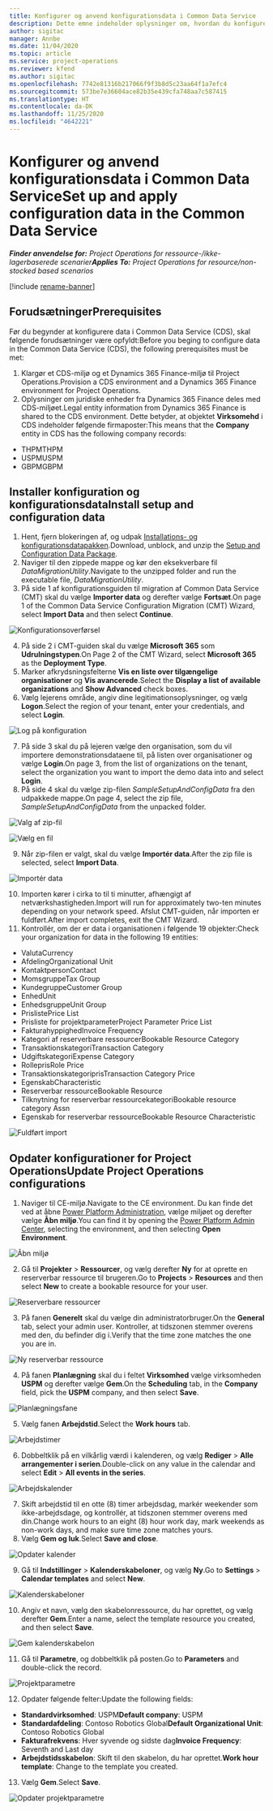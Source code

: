 ```yaml
---
title: Konfigurer og anvend konfigurationsdata i Common Data Service
description: Dette emne indeholder oplysninger om, hvordan du konfigurerer og anvender demonstrationskonfiguration og konfigurationsdata i Project Operations.
author: sigitac
manager: Annbe
ms.date: 11/04/2020
ms.topic: article
ms.service: project-operations
ms.reviewer: kfend
ms.author: sigitac
ms.openlocfilehash: 7742e81316b217066f9f3b8d5c23aa64f1a7efc4
ms.sourcegitcommit: 573be7e36604ace82b35e439cfa748aa7c587415
ms.translationtype: HT
ms.contentlocale: da-DK
ms.lasthandoff: 11/25/2020
ms.locfileid: "4642221"
---
```

# <a name="set-up-and-apply-configuration-data-in-the-common-data-service"></a><span data-ttu-id="52d16-103">Konfigurer og anvend konfigurationsdata i Common Data Service</span><span class="sxs-lookup"><span data-stu-id="52d16-103">Set up and apply configuration data in the Common Data Service</span></span> 

<span data-ttu-id="52d16-104">_**Finder anvendelse for:** Project Operations for ressource-/ikke-lagerbaserede scenarier_</span><span class="sxs-lookup"><span data-stu-id="52d16-104">_**Applies To:** Project Operations for resource/non-stocked based scenarios_</span></span>

[!include [rename-banner](~/includes/cc-data-platform-banner.md)]

## <a name="prerequisites"></a><span data-ttu-id="52d16-105">Forudsætninger</span><span class="sxs-lookup"><span data-stu-id="52d16-105">Prerequisites</span></span>

<span data-ttu-id="52d16-106">Før du begynder at konfigurere data i Common Data Service (CDS), skal følgende forudsætninger være opfyldt:</span><span class="sxs-lookup"><span data-stu-id="52d16-106">Before you beging to configure data in the Common Data Service (CDS), the following prerequisites must be met:</span></span>

1.  <span data-ttu-id="52d16-107">Klargør et CDS-miljø og et Dynamics 365 Finance-miljø til Project Operations.</span><span class="sxs-lookup"><span data-stu-id="52d16-107">Provision a CDS environment and a Dynamics 365 Finance environment for Project Operations.</span></span>
2.  <span data-ttu-id="52d16-108">Oplysninger om juridiske enheder fra Dynamics 365 Finance deles med CDS-miljøet.</span><span class="sxs-lookup"><span data-stu-id="52d16-108">Legal entity information from Dynamics 365 Finance is shared to the CDS environment.</span></span> <span data-ttu-id="52d16-109">Dette betyder, at objektet **Virksomehd** i CDS indeholder følgende firmaposter:</span><span class="sxs-lookup"><span data-stu-id="52d16-109">This means that the **Company** entity in CDS has the following company records:</span></span>
  - <span data-ttu-id="52d16-110">THPM</span><span class="sxs-lookup"><span data-stu-id="52d16-110">THPM</span></span>
  - <span data-ttu-id="52d16-111">USPM</span><span class="sxs-lookup"><span data-stu-id="52d16-111">USPM</span></span>
  - <span data-ttu-id="52d16-112">GBPM</span><span class="sxs-lookup"><span data-stu-id="52d16-112">GBPM</span></span>

## <a name="install-setup-and-configuration-data"></a><span data-ttu-id="52d16-113">Installer konfiguration og konfigurationsdata</span><span class="sxs-lookup"><span data-stu-id="52d16-113">Install setup and configuration data</span></span>

1. <span data-ttu-id="52d16-114">Hent, fjern blokeringen af, og udpak [Installations- og konfigurationsdatapakken](https://download.microsoft.com/download/1/3/4/1349369c-6209-42b7-b3b4-5be0e67cacd8/ProjOpsSampleSetupData-%20Integrated%20UR1.zip).</span><span class="sxs-lookup"><span data-stu-id="52d16-114">Download, unblock, and unzip the [Setup and Configuration Data Package](https://download.microsoft.com/download/1/3/4/1349369c-6209-42b7-b3b4-5be0e67cacd8/ProjOpsSampleSetupData-%20Integrated%20UR1.zip).</span></span>
2. <span data-ttu-id="52d16-115">Naviger til den zippede mappe og kør den eksekverbare fil *DataMigrationUtility*.</span><span class="sxs-lookup"><span data-stu-id="52d16-115">Navigate to the unzipped folder and run the executable file, *DataMigrationUtility*.</span></span>
3. <span data-ttu-id="52d16-116">På side 1 af konfigurationsguiden til migration af Common Data Service (CMT) skal du vælge **Importer data** og derefter vælge **Fortsæt**.</span><span class="sxs-lookup"><span data-stu-id="52d16-116">On page 1 of the Common Data Service Configuration Migration (CMT) Wizard, select **Import Data** and then select **Continue**.</span></span>

![Konfigurationsoverførsel](./media/1ConfigurationMigration.png)

4. <span data-ttu-id="52d16-118">På side 2 i CMT-guiden skal du vælge **Microsoft 365** som **Udrulningstypen**.</span><span class="sxs-lookup"><span data-stu-id="52d16-118">On Page 2 of the CMT Wizard, select **Microsoft 365** as the **Deployment Type**.</span></span>
5. <span data-ttu-id="52d16-119">Marker afkrydsningsfelterne **Vis en liste over tilgængelige organisationer** og **Vis avancerede**.</span><span class="sxs-lookup"><span data-stu-id="52d16-119">Select the **Display a list of available organizations** and **Show Advanced** check boxes.</span></span>
6. <span data-ttu-id="52d16-120">Vælg lejerens område, angiv dine legitimationsoplysninger, og vælg **Logon**.</span><span class="sxs-lookup"><span data-stu-id="52d16-120">Select the region of your tenant, enter your credentials, and select **Login**.</span></span>

![Log på konfiguration](./media/2ConfigurationSignin.png)

7. <span data-ttu-id="52d16-122">På side 3 skal du på lejeren vælge den organisation, som du vil importere demonstrationsdataene til, på listen over organisationer og vælge **Login**.</span><span class="sxs-lookup"><span data-stu-id="52d16-122">On page 3, from the list of organizations on the tenant, select the organization you want to import the demo data into and select **Login**.</span></span>
8. <span data-ttu-id="52d16-123">På side 4 skal du vælge zip-filen *SampleSetupAndConfigData* fra den udpakkede mappe.</span><span class="sxs-lookup"><span data-stu-id="52d16-123">On page 4, select the zip file, *SampleSetupAndConfigData* from the unpacked folder.</span></span>

![Valg af zip-fil](./media/3ZipFile.png)

![Vælg en fil](./media/4SelectAFile.png)

9. <span data-ttu-id="52d16-126">Når zip-filen er valgt, skal du vælge **Importér data**.</span><span class="sxs-lookup"><span data-stu-id="52d16-126">After the zip file is selected, select **Import Data**.</span></span>

![Importér data](./media/5ImportData.png)

10. <span data-ttu-id="52d16-128">Importen kører i cirka to til ti minutter, afhængigt af netværkshastigheden.</span><span class="sxs-lookup"><span data-stu-id="52d16-128">Import will run for approximately two-ten minutes depending on your network speed.</span></span> <span data-ttu-id="52d16-129">Afslut CMT-guiden, når importen er fuldført.</span><span class="sxs-lookup"><span data-stu-id="52d16-129">After import completes, exit the CMT Wizard.</span></span> 
11. <span data-ttu-id="52d16-130">Kontrollér, om der er data i organisationen i følgende 19 objekter:</span><span class="sxs-lookup"><span data-stu-id="52d16-130">Check your organization for data in the following 19 entities:</span></span>

  - <span data-ttu-id="52d16-131">Valuta</span><span class="sxs-lookup"><span data-stu-id="52d16-131">Currency</span></span>
  - <span data-ttu-id="52d16-132">Afdeling</span><span class="sxs-lookup"><span data-stu-id="52d16-132">Organizational Unit</span></span>
  - <span data-ttu-id="52d16-133">Kontaktperson</span><span class="sxs-lookup"><span data-stu-id="52d16-133">Contact</span></span>
  - <span data-ttu-id="52d16-134">Momsgruppe</span><span class="sxs-lookup"><span data-stu-id="52d16-134">Tax Group</span></span>
  - <span data-ttu-id="52d16-135">Kundegruppe</span><span class="sxs-lookup"><span data-stu-id="52d16-135">Customer Group</span></span>
  - <span data-ttu-id="52d16-136">Enhed</span><span class="sxs-lookup"><span data-stu-id="52d16-136">Unit</span></span>
  - <span data-ttu-id="52d16-137">Enhedsgruppe</span><span class="sxs-lookup"><span data-stu-id="52d16-137">Unit Group</span></span>
  - <span data-ttu-id="52d16-138">Prisliste</span><span class="sxs-lookup"><span data-stu-id="52d16-138">Price List</span></span>
  - <span data-ttu-id="52d16-139">Prisliste for projektparameter</span><span class="sxs-lookup"><span data-stu-id="52d16-139">Project Parameter Price List</span></span>
  - <span data-ttu-id="52d16-140">Fakturahyppighed</span><span class="sxs-lookup"><span data-stu-id="52d16-140">Invoice Frequency</span></span>
  - <span data-ttu-id="52d16-141">Kategori af reserverbare ressourcer</span><span class="sxs-lookup"><span data-stu-id="52d16-141">Bookable Resource Category</span></span>
  - <span data-ttu-id="52d16-142">Transaktionskategori</span><span class="sxs-lookup"><span data-stu-id="52d16-142">Transaction Category</span></span>
  - <span data-ttu-id="52d16-143">Udgiftskategori</span><span class="sxs-lookup"><span data-stu-id="52d16-143">Expense Category</span></span>
  - <span data-ttu-id="52d16-144">Rollepris</span><span class="sxs-lookup"><span data-stu-id="52d16-144">Role Price</span></span>
  - <span data-ttu-id="52d16-145">Transaktionskategoripris</span><span class="sxs-lookup"><span data-stu-id="52d16-145">Transaction Category Price</span></span>
  - <span data-ttu-id="52d16-146">Egenskab</span><span class="sxs-lookup"><span data-stu-id="52d16-146">Characteristic</span></span>
  - <span data-ttu-id="52d16-147">Reserverbar ressource</span><span class="sxs-lookup"><span data-stu-id="52d16-147">Bookable Resource</span></span>
  - <span data-ttu-id="52d16-148">Tilknytning for reserverbar ressourcekategori</span><span class="sxs-lookup"><span data-stu-id="52d16-148">Bookable resource category Assn</span></span>
  - <span data-ttu-id="52d16-149">Egenskab for reserverbar ressource</span><span class="sxs-lookup"><span data-stu-id="52d16-149">Bookable Resource Characteristic</span></span>

![Fuldført import](./media/6CompleteImport.png)

## <a name="update-project-operations-configurations"></a><span data-ttu-id="52d16-151">Opdater konfigurationer for Project Operations</span><span class="sxs-lookup"><span data-stu-id="52d16-151">Update Project Operations configurations</span></span>

1. <span data-ttu-id="52d16-152">Naviger til CE-miljø.</span><span class="sxs-lookup"><span data-stu-id="52d16-152">Navigate to the CE environment.</span></span> <span data-ttu-id="52d16-153">Du kan finde det ved at åbne [Power Platform Administration](https://admin.powerplatform.microsoft.com/environments), vælge miljøet og derefter vælge **Åbn miljø**.</span><span class="sxs-lookup"><span data-stu-id="52d16-153">You can find it by opening the [Power Platform Admin Center](https://admin.powerplatform.microsoft.com/environments), selecting the environment, and then selecting **Open Environment**.</span></span> 

![Åbn miljø](./media/7OpenEnvironment.png)

2. <span data-ttu-id="52d16-155">Gå til **Projekter** > **Ressourcer**, og vælg derefter **Ny** for at oprette en reserverbar ressource til brugeren.</span><span class="sxs-lookup"><span data-stu-id="52d16-155">Go to **Projects** > **Resources** and then select **New** to create a bookable resource for your user.</span></span>

![Reserverbare ressourcer](./media/8BookableResources.png)

3. <span data-ttu-id="52d16-157">På fanen **Generelt** skal du vælge din administratorbruger.</span><span class="sxs-lookup"><span data-stu-id="52d16-157">On the **General** tab, select your admin user.</span></span> <span data-ttu-id="52d16-158">Kontroller, at tidszonen stemmer overens med den, du befinder dig i.</span><span class="sxs-lookup"><span data-stu-id="52d16-158">Verify that the time zone matches the one you are in.</span></span> 

![Ny reserverbar ressource](./media/9NewBookableResource.png)

4. <span data-ttu-id="52d16-160">På fanen **Planlægning** skal du i feltet **Virksomhed** vælge virksomheden **USPM** og derefter vælge **Gem**.</span><span class="sxs-lookup"><span data-stu-id="52d16-160">On the **Scheduling** tab, in the **Company** field, pick the **USPM** company, and then select **Save**.</span></span> 

![Planlægningsfane](./media/10SchedulingTab.png)

5. <span data-ttu-id="52d16-162">Vælg fanen **Arbejdstid**.</span><span class="sxs-lookup"><span data-stu-id="52d16-162">Select the **Work hours** tab.</span></span>  

![Arbejdstimer](./media/11WorkHours.png)

6. <span data-ttu-id="52d16-164">Dobbeltklik på en vilkårlig værdi i kalenderen, og vælg **Rediger** > **Alle arrangementer i serien**.</span><span class="sxs-lookup"><span data-stu-id="52d16-164">Double-click on any value in the calendar and select **Edit** > **All events in the series**.</span></span> 

![Arbejdskalender](./media/12WorkCalendar.png)

7. <span data-ttu-id="52d16-166">Skift arbejdstid til en otte (8) timer arbejdsdag, markér weekender som ikke-arbejdsdage, og kontrollér, at tidszonen stemmer overens med din.</span><span class="sxs-lookup"><span data-stu-id="52d16-166">Change work hours to an eight (8) hour work day, mark weekends as non-work days, and make sure time zone matches yours.</span></span> 
8. <span data-ttu-id="52d16-167">Vælg **Gem og luk**.</span><span class="sxs-lookup"><span data-stu-id="52d16-167">Select **Save and close**.</span></span>

![Opdater kalender](./media/13UpdateCalendar.png)

9. <span data-ttu-id="52d16-169">Gå til **Indstillinger** > **Kalenderskabeloner**, og vælg **Ny**.</span><span class="sxs-lookup"><span data-stu-id="52d16-169">Go to **Settings** > **Calendar templates** and select **New**.</span></span>
 
 ![Kalenderskabeloner](./media/14CalendarTemplates.png)
 
 10. <span data-ttu-id="52d16-171">Angiv et navn, vælg den skabelonressource, du har oprettet, og vælg derefter **Gem**.</span><span class="sxs-lookup"><span data-stu-id="52d16-171">Enter a name, select the template resource you created, and then select **Save**.</span></span> 
 
 ![Gem kalenderskabelon](./media/15SaveCalendarTemplate.png)
 
 11. <span data-ttu-id="52d16-173">Gå til **Parametre**, og dobbeltklik på posten.</span><span class="sxs-lookup"><span data-stu-id="52d16-173">Go to **Parameters** and double-click the record.</span></span> 
 
 ![Projektparametre](./media/16ProjectParameters.png)
 
12. <span data-ttu-id="52d16-175">Opdater følgende felter:</span><span class="sxs-lookup"><span data-stu-id="52d16-175">Update the following fields:</span></span>

 - <span data-ttu-id="52d16-176">**Standardvirksomhed**: USPM</span><span class="sxs-lookup"><span data-stu-id="52d16-176">**Default company**: USPM</span></span>
 - <span data-ttu-id="52d16-177">**Standardafdeling**: Contoso Robotics Global</span><span class="sxs-lookup"><span data-stu-id="52d16-177">**Default Organizational Unit**: Contoso Robotics Global</span></span>
 - <span data-ttu-id="52d16-178">**Fakturafrekvens**: Hver syvende og sidste dag</span><span class="sxs-lookup"><span data-stu-id="52d16-178">**Invoice Frequency**: Seventh and Last day</span></span>
 - <span data-ttu-id="52d16-179">**Arbejdstidsskabelon**: Skift til den skabelon, du har oprettet.</span><span class="sxs-lookup"><span data-stu-id="52d16-179">**Work hour template**: Change to the template you created.</span></span>

13. <span data-ttu-id="52d16-180">Vælg **Gem**.</span><span class="sxs-lookup"><span data-stu-id="52d16-180">Select **Save**.</span></span> 

![Opdater projektparametre](./media/17UpdatedProjectParameters.png)
